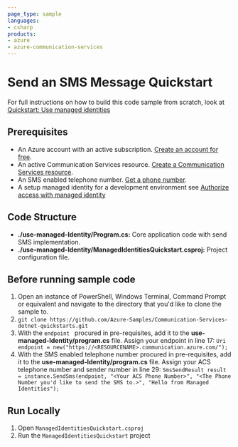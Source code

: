 ```yaml
---
page_type: sample
languages:
- csharp
products:
- azure
- azure-communication-services
---
```



# Send an SMS Message Quickstart

For full instructions on how to build this code sample from scratch, look at [Quickstart: Use managed identities](https://docs.microsoft.com/azure/communication-services/quickstarts/managed-identity?pivots=programming-language-csharp)

## Prerequisites

- An Azure account with an active subscription. [Create an account for free](https://azure.microsoft.com/free/?WT.mc_id=A261C142F). 
- An active Communication Services resource. [Create a Communication Services resource](https://docs.microsoft.com/azure/communication-services/quickstarts/create-communication-resource?tabs=windows&pivots=platform-net).
- An SMS enabled telephone number. [Get a phone number](https://docs.microsoft.com/azure/communication-services/quickstarts/telephony-sms/get-phone-number?pivots=programming-language-csharp).
- A setup managed identity for a development environment see [Authorize access with managed identity](https://docs.microsoft.com/azure/communication-services/quickstarts/managed-identity-from-cli)
## Code Structure

- **./use-managed-Identity/Program.cs:** Core application code with send SMS implementation.
- **./use-managed-Identity/ManagedIdentitiesQuickstart.csproj:** Project configuration file.

## Before running sample code

1. Open an instance of PowerShell, Windows Terminal, Command Prompt or equivalent and navigate to the directory that you'd like to clone the sample to.
2. `git clone https://github.com/Azure-Samples/Communication-Services-dotnet-quickstarts.git`
3. With the `endpoint ` procured in pre-requisites, add it to the **use-managed-Identity/program.cs** file. Assign your endpoint in line 17:
   ```Uri endpoint = new("https://<RESOURCENAME>.communication.azure.com/");```
4. With the SMS enabled telephone number procured in pre-requisites, add it to the **use-managed-Identity/program.cs** file. Assign your ACS telephone number and sender number in line 29:
   ```SmsSendResult result = instance.SendSms(endpoint, "<Your ACS Phone Number>", "<The Phone Number you'd like to send the SMS to.>", "Hello from Managed Identities");```

## Run Locally

1. Open `ManagedIdentitiesQuickstart.csproj`
2. Run the `ManagedIdentitiesQuickstart` project